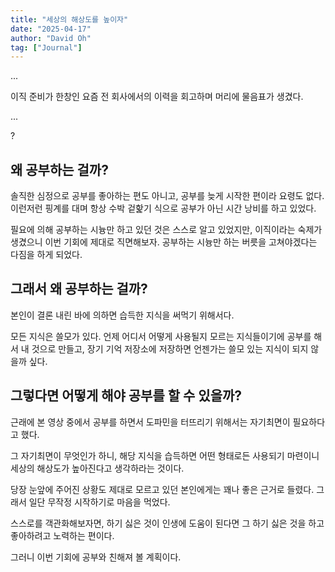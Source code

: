 ```yaml
---
title: "세상의 해상도를 높이자"
date: "2025-04-17"
author: "David Oh"
tag: ["Journal"]
---
```


...

이직 준비가 한창인 요즘 전 회사에서의 이력을 회고하며 머리에 물음표가 생겼다.

...

?
## 왜 공부하는 걸까?
솔직한 심정으로 공부를 좋아하는 편도 아니고, 공부를 늦게 시작한 편이라 요령도 없다. 이런저런 핑계를 대며 항상 수박 겉핥기 식으로 공부가 아닌 시간 낭비를 하고 있었다.


필요에 의해 공부하는 시늉만 하고 있던 것은 스스로 알고 있었지만, 이직이라는 숙제가 생겼으니 이번 기회에 제대로 직면해보자. 공부하는 시늉만 하는 버릇을 고쳐야겠다는 다짐을 하게 되었다.

## 그래서 왜 공부하는 걸까?
본인이 결론 내린 바에 의하면 습득한 지식을 써먹기 위해서다.

모든 지식은 쓸모가 있다. 언제 어디서 어떻게 사용될지 모르는 지식들이기에 공부를 해서 내 것으로 만들고, 장기 기억 저장소에 저장하면 언젠가는 쓸모 있는 지식이 되지 않을까 싶다.

## 그렇다면 어떻게 해야 공부를 할 수 있을까?

근래에 본 영상 중에서 공부를 하면서 도파민을 터뜨리기 위해서는 자기최면이 필요하다고 했다.

그 자기최면이 무엇인가 하니, 해당 지식을 습득하면 어떤 형태로든 사용되기 마련이니 세상의 해상도가 높아진다고 생각하라는 것이다.

당장 눈앞에 주어진 상황도 제대로 모르고 있던 본인에게는 꽤나 좋은 근거로 들렸다. 그래서 일단 무작정 시작하기로 마음을 먹었다.

스스로를 객관화해보자면, 하기 싫은 것이 인생에 도움이 된다면 그 하기 싫은 것을 하고 좋아하려고 노력하는 편이다.

그러니 이번 기회에 공부와 친해져 볼 계획이다.
